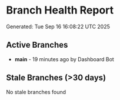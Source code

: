 # Branch Health Report
Generated: Tue Sep 16 16:08:22 UTC 2025

## Active Branches
- **main** - 19 minutes ago by Dashboard Bot

## Stale Branches (>30 days)
No stale branches found
